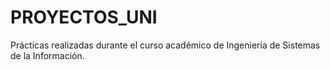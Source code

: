 # PROYECTOS_UNI
Prácticas realizadas durante el curso académico de Ingeniería de Sistemas de la Información.

